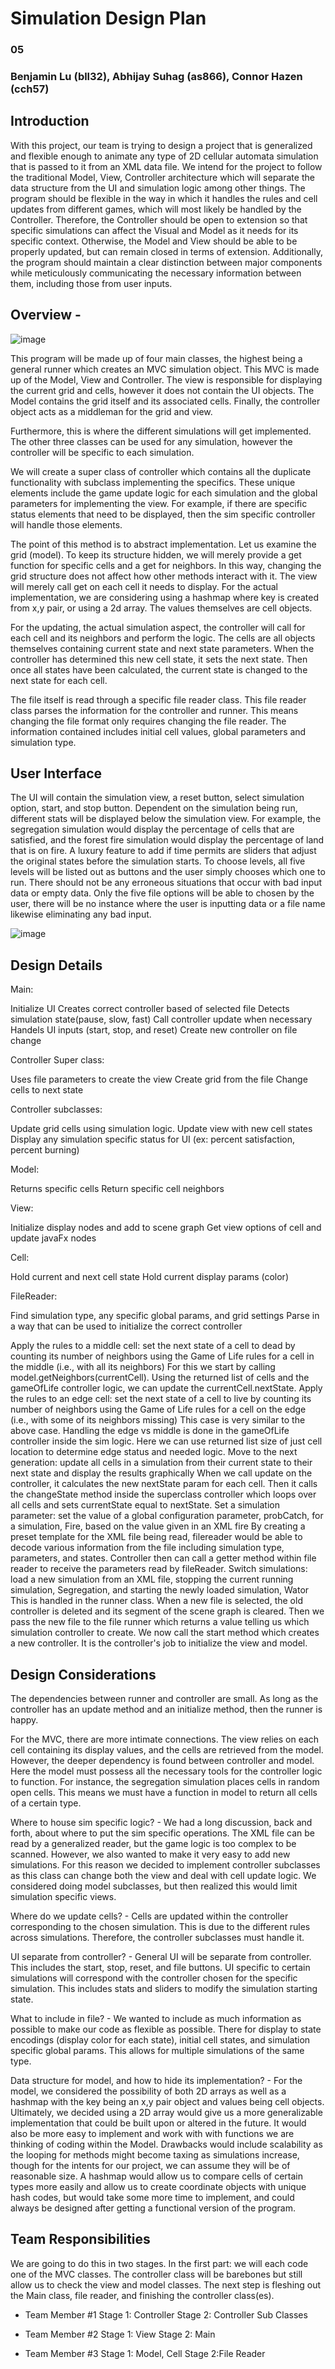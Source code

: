 # Simulation Design Plan
### 05
### Benjamin Lu (bll32), Abhijay Suhag (as866), Connor Hazen (cch57)

## Introduction 

With this project, our team is trying to design a project that is generalized and flexible enough to animate any type of 2D cellular automata simulation that is passed to it from an XML data file. We intend for the project to follow the traditional Model, View, Controller architecture which will separate the data structure from the UI and simulation logic among other things. The program should be flexible in the way in which it handles the rules and cell updates from different games, which will most likely be handled by the Controller. Therefore, the Controller should be open to extension so that specific simulations can affect the Visual and Model as it needs for its specific context. Otherwise, the Model and View should be able to be properly updated, but can remain closed in terms of extension. Additionally, the program should maintain a clear distinction between major components while meticulously communicating the necessary information between them, including those from user inputs. 

## Overview -
![image](/doc/DESIGN_PICTURE.png " ")

This program will be made up of four main classes, the highest being a general runner which creates an MVC simulation object. This MVC is made up of the Model, View and Controller. The view is responsible for displaying the current grid and cells, however it does not contain the UI objects. The Model contains the grid itself and its associated cells. Finally, the controller object acts as a middleman for the grid and view. 

Furthermore, this is where the different simulations will get implemented. The other three classes can be used for any simulation, however the controller will be specific to each simulation. 

We will create a super class of controller which contains all the duplicate functionality with subclass implementing the specifics. These unique elements include the game update logic for each simulation and the global parameters for implementing the view. For example, if there are specific status elements that need to be displayed, then the sim specific controller will handle those elements.

The point of this method is to abstract implementation. Let us examine the grid (model). To keep its structure hidden, we will merely provide a get function for specific cells and a get for neighbors. In this way, changing the grid structure does not affect how other methods interact with it. The view will merely call get on each cell it needs to display. For the actual implementation, we are considering using a hashmap where key is created from x,y pair, or using a 2d array. The values themselves are cell objects. 

For the updating, the actual simulation aspect, the controller will call for each cell and its neighbors and perform the logic. The cells are all objects themselves containing current state and next state parameters. When the controller has determined this new cell state, it sets the next state. Then once all states have been calculated, the current state is changed to the next state for each cell. 

The file itself is read through a specific file reader class. This file reader class parses the information for the controller and runner. This means changing the file format only requires changing the file reader.  The information contained includes initial cell values, global parameters and simulation type. 


## User Interface

The UI will contain the simulation view, a reset button, select simulation option, start, and stop button. Dependent on the simulation being run, different stats will be displayed below the simulation view. For example, the segregation simulation would display the percentage of cells that are satisfied, and the forest fire simulation would display the percentage of land that is on fire. A luxury feature to add if time permits are sliders that adjust the original states before the simulation starts. To choose levels, all five levels will be listed out as buttons and the user simply chooses which one to run. There should not be any erroneous situations that occur with bad input data or empty data. Only the five file options will be able to chosen by the user, there will be no instance where the user is inputting data or a file name likewise eliminating any bad input. 

![image](/doc/UI_example.png " ")

## Design Details 

Main:

Initialize UI
Creates correct controller based of selected file
Detects simulation state(pause, slow, fast)
Call controller update when necessary 
Handels UI inputs (start, stop, and reset)
Create new controller on file change

Controller Super class:

Uses file parameters to create the view
Create grid from the file
Change cells to next state

Controller subclasses:

Update grid cells using simulation logic.
Update view with new cell states
Display any simulation specific status for UI (ex: percent satisfaction, percent burning)

Model:

Returns specific cells
Return specific cell neighbors

View: 

Initialize display nodes and add to scene graph
Get view options of cell and update javaFx nodes

Cell:

Hold current and next cell state
Hold current display params (color)

FileReader:


Find simulation type, any specific global params, and grid settings
Parse in a way that can be used to initialize the correct controller

Apply the rules to a middle cell: set the next state of a cell to dead by counting its number of neighbors using the Game of Life rules for a cell in the middle (i.e., with all its neighbors)
For this we start by calling model.getNeighbors(currentCell). Using the returned list of cells and the gameOfLife controller logic, we can update the currentCell.nextState. 
Apply the rules to an edge cell: set the next state of a cell to live by counting its number of neighbors using the Game of Life rules for a cell on the edge (i.e., with some of its neighbors missing)
This case is very similar to the above case. Handling the edge vs middle is done in the gameOfLife controller inside the sim logic. Here we can use returned list size of just cell location to determine edge status and needed logic. 
Move to the next generation: update all cells in a simulation from their current state to their next state and display the results graphically
When we call update on the controller, it calculates the new nextState param for each cell. Then it calls the changeState method inside the superclass controller which loops over all cells and sets currentState equal to nextState. 
Set a simulation parameter: set the value of a global configuration parameter, probCatch, for a simulation, Fire, based on the value given in an XML fire
By creating a preset template for the XML file being read, filereader would be able to decode various information from the file including simulation type, parameters, and states. Controller then can call a getter method within file reader to receive the parameters read by fileReader.
Switch simulations: load a new simulation from an XML file, stopping the current running simulation, Segregation, and starting the newly loaded simulation, Wator
This is handled in the runner class. When a new file is selected, the old controller is deleted and its segment of the scene graph is cleared. Then we pass the new file to the file runner which returns a value telling us which simulation controller to create. We now call the start method which creates a new controller. It is the controller's job to initialize the view and model. 

## Design Considerations 

The dependencies between runner and controller are small. As long as the controller has an update method and an initialize method, then the runner is happy. 

For the MVC, there are more intimate connections. The view relies on each cell containing its display values, and the cells are retrieved from the model. However, the deeper dependency is found between controller and model. Here the model must possess all the necessary tools for the controller logic to function. For instance, the segregation simulation places cells in random open cells. This means we must have a function in model to return all cells of a certain type. 

Where to house sim specific logic? - We had a long discussion, back and forth, about where to put the sim specific operations. The XML file can be read by a generalized reader, but the game logic is too complex to be scanned. However, we also wanted to make it very easy to add new simulations. For this reason we decided to implement controller subclasses as this class can change both the view and deal with cell update logic. We considered doing model subclasses, but then realized this would limit simulation specific views.  

Where do we update cells? - Cells are updated within the controller corresponding to the chosen simulation. This is due to the different rules across simulations. Therefore, the controller subclasses must handle it. 

UI separate from controller? - General UI will be separate from controller. This includes the start, stop, reset, and file buttons. UI specific to certain simulations will correspond with the controller chosen for the specific simulation. This includes stats and sliders to modify the simulation starting state. 

What to include in file? - We wanted to include as much information as possible to make our code as flexible as possible. There for display to state encodings (display color for each state), initial cell states, and simulation specific global params. This allows for multiple simulations of the same type. 

Data structure for model, and how to hide its implementation? - For the model, we considered the possibility of both 2D arrays as well as a hashmap with the key being an x,y pair object and values being cell objects. Ultimately, we decided using a 2D array would give us a more generalizable implementation that could be built upon or altered in the future. It would also be more easy to implement and work with with functions we are thinking of coding within the Model. Drawbacks would include scalability as the looping for methods might become taxing as simulations increase, though for the intents for our project, we can assume they will be of reasonable size. A hashmap would allow us to compare cells of certain types more easily and allow us to create coordinate objects with unique hash codes, but would take some more time to implement, and could always be designed after getting a functional version of the program.

## Team Responsibilities

We are going to do this in two stages. In the first part: we will each code one of the MVC classes. The controller class will be barebones but still allow us to check the view and model classes. The next step is fleshing out the Main class, file reader, and finishing the controller class(es). 

* Team Member #1
	Stage 1: Controller
	Stage 2: Controller Sub Classes

* Team Member #2
	Stage 1: View
	Stage 2: Main

* Team Member #3
Stage 1: Model, Cell
	Stage 2:File Reader


